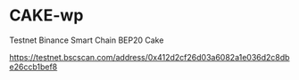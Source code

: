 # CAKE-wp

Testnet Binance Smart Chain BEP20  Cake

https://testnet.bscscan.com/address/0x412d2cf26d03a6082a1e036d2c8dbe26ccb1bef8

